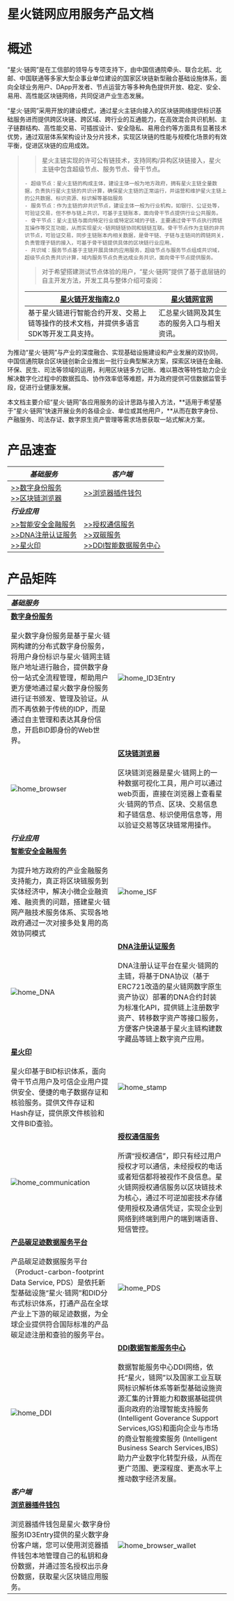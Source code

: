 # **星火链网应用服务产品文档**

# 概述

​	“星火·链网”是在工信部的领导与专项支持下，由中国信通院牵头、联合北航、北邮、中国联通等多家大型企事业单位建设的国家区块链新型融合基础设施体系，面向全球业务用户、DApp开发者、节点运营方等多种角色提供开放、稳定、安全、易用、高性能区块链网络，共同促进产业生态发展。

​	“星火·链网”采用开放的建设模式，通过星火主链向接入的区块链网络提供标识基础服务进而提供跨区块链、跨区域、跨行业的互通能力，在高效混合共识机制、主子链群结构、高性能交易、可插拔设计、安全隐私、易用合约等方面具有显著技术优势，通过双层体系架构设计及分片技术，实现区块链的性能与规模化场景的有效平衡，促进区块链的应用成效。

> > 星火主链实现的许可公有链技术，支持同构/异构区块链接入，星火主链中包含超级节点、服务节点、骨干节点。
>
> ```
> - 超级节点：星火主链的构成主体，建设主体一般为地方政府，拥有星火主链全量数据，负责执行星火主链的共识计算，确保星火主链的正常运行，并运营和维护星火主链上的公共数据、标识资源、标识解等基础服务
> - 服务节点：作为主链的非共识节点，建设主体一般为行业机构，如银行、公证处等，可验证交易，但不参与链上共识，可基于主链账本，面向骨干节点提供行业公共服务。
> - 骨干节点：星火主链与面向特定行业或特定区域的子链，主要通过骨干节点执行跨链互操作等交互功能，从而实现星火·链网链链协同和链链互联。骨干节点作为主链的非共识节点，可验证交易，同步主链账本内相关数据，是骨干链、子链与主链间的跨链网关，负责管理子链的接入，可基于骨干链提供具体的区块链行业应用。
> - 共识域：服务节点基于主链开展具体的应用服务，超级节点与服务节点组成共识域，超级节点负责共识计算，域内服务节点负责达成业务共识，面向骨干节点提供服务。
> ```
>
> > 对于希望搭建测试节点体验的用户，“星火·链网”提供了基于底层链的自主开发方法，开发工具与整体介绍可查阅：
>
> | **[星火链开发指南2.0](https://bif-doc.readthedocs.io/zh_CN/2.0.0/)** | &nbsp;**[星火链网官网](https://bitfactory.cn/)** |
> | ------------------------------------------------------------ | ------------------------------------------------ |
> | 基于星火链进行智能合约开发、交易上链等操作的技术文档，并提供多语言SDK等开发工具支持。 | 汇总星火链网及其生态的服务入口与相关资讯。       |

​	为推动“星火·链网”与产业的深度融合、实现基础设施建设和产业发展的双协同，中国信通院联合区块链创新企业推出一批行业典型解决方案，探索区块链在金融、环保、民生、司法等领域的运用，利用区块链多方记账、难以篡改等特性助力企业解决数字化过程中的数据孤岛、协作效率低等难题，并为政府提供可信数据监管手段，促进行业健康发展。

​	本文档主要介绍“星火·链网”各应用服务的设计思路与接入方法，**适用于希望基于“星火·链网”快速开展业务的各级企业、单位或其他用户，**从而在数字身份、产融服务、司法存证、数字原生资产管理等需求场景获取一站式解决方案。

# **产品速查**

| ***基础服务***                                               | ***客户端***                                                 |
| ------------------------------------------------------------ | ------------------------------------------------------------ |
| [>>数字身份服务]()<br/> [>>区块链浏览器]()                   | [>>浏览器插件钱包]()                                         |
| ***行业应用***                                               |                                                              |
| [>>智能安全金融服务]()<br/>[>>DNA注册认证服务]()<br/>[>>星火印]() | [>>授权通信服务]()<br/>[>>双碳服务]()<br/>[>>DDI智能数据服务中心]() |

# **产品矩阵**

| <b>*基础服务*</b>                                            |                                                              |
| :----------------------------------------------------------- | ------------------------------------------------------------ |
| **[数字身份服务]()**<br/><br/>星火数字身份服务是基于星火·链网构建的分布式数字身份服务，将用户身份标识与星火·链网主链账户地址进行融合，提供数字身份一站式全流程管理，帮助用户更方便地通过星火数字身份服务进行证书颁发、管理及验证。从而不再依赖于传统的IDP，而是通过自主管理和表达其身份信息，开启BID即身份的Web世界。 | ![home_ID3Entry](C:\Users\caict\Documents\产品相关材料\产品文档梳理\images\home_ID3Entry.png) |
| ![home_browser](C:\Users\caict\Documents\产品相关材料\产品文档梳理\images\home_browser.png) | **[区块链浏览器]()**<br/><br/>区块链浏览器是星火·链网上的一种数据可视化工具，用户可以通过web页面，直接在浏览器上查看星火·链网的节点、区块、交易信息和子链信息、标识使用信息等，用以验证交易等区块链常用操作。 |
| ***行业应用***                                               |                                                              |
| **[智能安全金融服务]()**<br/><br/>为提升地方政府的产业金融服务支持能力，真正将区块链服务到实体经济中，解决小微企业融资难、融资贵的问题，搭建星火·链网产融技术服务体系、实现各地政府通过一次对接多处复用的高效协同模式 | ![home_ISF](C:\Users\caict\Documents\产品相关材料\产品文档梳理\images\home_ISF.png) |
| ![home_DNA](C:\Users\caict\Documents\产品相关材料\产品文档梳理\images\home_DNA.png) | **[DNA注册认证服务]()**<br/><br/>DNA注册认证平台在星火·链网的主链，将基于DNA协议（基于ERC721改造的星火链网数字原生资产协议）部署的DNA合约封装为标准化API，提供链上注册数字资产、转移数字资产等接口服务，方便客户快速基于星火主链构建数字藏品等链上数字资产应用。 |
| **[星火印]()**<br/><br/>星火印基于BID标识体系，面向骨干节点用户及可信企业用户提供安全、便捷的电子数据存证和核验服务。提供文件存证和Hash存证，提供原文件核验和文件BID查验。 | ![home_stamp](C:\Users\caict\Documents\产品相关材料\产品文档梳理\images\home_stamp.png) |
| ![home_communication](C:\Users\caict\Documents\产品相关材料\产品文档梳理\images\home_communication.png) | **[授权通信服务]()**<br/><br/>所谓“授权通信”，即只有经过用户授权才可以通信，未经授权的电话或者短信都将被视作不良信息。星火链网授权通信服务以区块链技术为核心，通过不可逆加密技术存储使用授权及通信凭证，实现企业到网络到终端到用户的端到端语音、短信管控。 |
| **[产品碳足迹数据服务平台]()**<br/><br/>产品碳足迹数据服务平台（Product-carbon-footprint Data Service, PDS）是依托新型基础设施“星火·链网”和DID分布式标识体系，打通产品在全球产业上下游的碳足迹数据，为全球企业提供符合国际标准的产品碳足迹注册和查验的服务平台。 | ![home_PDS](C:\Users\caict\Documents\产品相关材料\产品文档梳理\images\home_PDS.png) |
| ![home_DDI](C:\Users\caict\Documents\产品相关材料\产品文档梳理\images\home_DDI.png) | **[DDI数据智能服务中心]()**<br/><br/>数据智能服务中心DDI网络，依托“星火，链网”以及国家工业互联网标识解析体系等新型基础设施资源汇集的计算能力和数据基础提供面向政府的治理智能支持服务 (Intelligent Goverance Support Services,IGS)和面向企业与市场的商业智能搜索服务 (Intelligent Business Search Services,IBS)助力产业数字化转型升级，从而在更广范围、更深程度、更高水平上推动数字经济发展。 |
| ***客户端***                                                 |                                                              |
| **[浏览器插件钱包]()**<br/><br/>浏览器插件钱包是星火·数字身份服务ID3Entry提供的星火数字身份客户端，您可以使用浏览器插件钱包本地管理自己的私钥和身份数据，并通过签名授权出示身份数据，获取星火区块链应用服务。 | ![home_browser_wallet](C:\Users\caict\Documents\产品相关材料\产品文档梳理\images\home_browser_wallet.png) |



